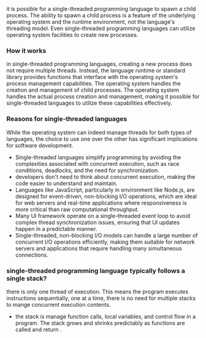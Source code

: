 it is possible for a single-threaded programming language to spawn a child process. The ability to spawn a child process is a feature of the underlying operating system and the runtime environment, not the language's threading model. Even single-threaded programming languages can utilize operating system facilities to create new processes.
### How it works
in single-threaded programming languages, creating a new process does not require multiple threads. Instead, the language runtime or standard library provides functions that interface with the operating system's process management capabilities. The operating system handles the creation and management of child processes.
The operating system handles the actual process creation and management, making it possible for single-threaded languages to utilize these capabilities effectively. 
### Reasons for single-threaded languages
While the operating system can indeed manage threads for both types of languages, the choice to use one over the other has significant implications for software development.
- Single-threaded languages simplify programming by avoiding the complexities associated with concurrent execution, such as race conditions, deadlocks, and the need for synchronization.
- developers don't need to think about concurrent execution, making the code easier to understand and maintain.
- Languages like JavaScript, particularly in environment like Node.js, are designed for event-driven, non-blocking I/O operations, which are ideal for web servers and real-time applications where responsiveness is more critical than raw computational throughput.
- Many UI framework operate on a single-threaded event loop to avoid complex thread synchronization issues, ensuring that UI updates happen in a predictable manner.
- Single-threaded, non-blocking I/O models can handle a large number of concurrent I/O operations efficiently, making them suitable for network servers and applications that require handling many simultaneous connections.
### single-threaded programming language typically follows a single stack?
there is only one thread of execution. This means the program executes instructions sequentially, one at a time, there is no need for multiple stacks to mange concurrent execution contents.
- the stack is manage function calls, local variables, and control flow in a program. The stack grows and shrinks predictably as functions are called and return .